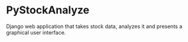 # PyStockAnalyze
Django web application that takes stock data, analyzes it and presents a graphical user interface.
